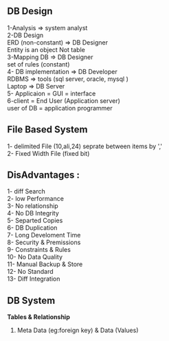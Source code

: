 ## DB Design

1-Analysis => system analyst <br/>
2-DB Design <br/>
ERD (non-constant) => DB Designer <br/>
Entity is an object Not table <br/>
3-Mapping DB => DB Designer <br/>
set of rules (constant) <br/>
4- DB implementation => DB Developer <br/>
RDBMS => tools (sql server, oracle, mysql ) <br/>
Laptop => DB Server <br/>
5- Applicaion = GUI = interface <br/>
6-client = End User (Application server)<br/>
user of DB = application programmer <br/>
## File Based System

1- delimited File (10,ali,24) seprate between items by ',' <br/>
2- Fixed Width File (fixed bit) <br/>

## DisAdvantages : 
1- diff Search <br/>
2- low Performance <br/>
3- No relationship <br/>
4- No DB Integrity <br/>
5- Separted Copies <br/>
6- DB Duplication <br/>
7- Long Develoment Time <br/>
8- Security & Premissions <br/>
9- Constraints & Rules <br/>
10- No Data Quality <br/>
11- Manual Backup & Store <br/>
12- No Standard <br/>
13- Diff Integration <br/>
## DB System
**Tables & Relationship**
1. Meta Data (eg:foreign key) & Data (Values) <br/>
